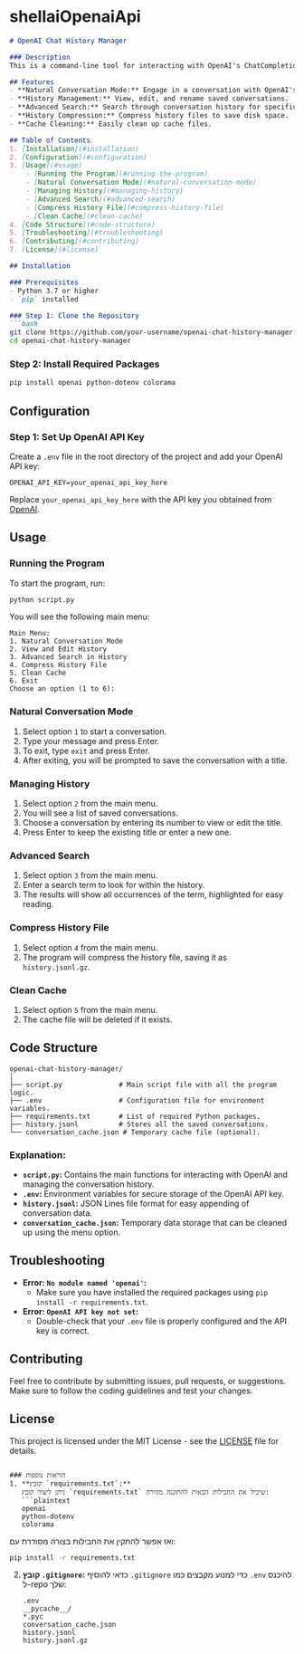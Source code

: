 # shellaiOpenaiApi

```markdown
# OpenAI Chat History Manager

### Description
This is a command-line tool for interacting with OpenAI's ChatCompletion API, enabling users to engage in natural conversations, save chat history, search through past conversations, and manage their data efficiently. The tool provides features for advanced search, history editing, and compression, making it easy to revisit and manage previous chat interactions.

## Features
- **Natural Conversation Mode:** Engage in a conversation with OpenAI's `gpt-3.5-turbo` model.
- **History Management:** View, edit, and rename saved conversations.
- **Advanced Search:** Search through conversation history for specific terms with highlighted results.
- **History Compression:** Compress history files to save disk space.
- **Cache Cleaning:** Easily clean up cache files.

## Table of Contents
1. [Installation](#installation)
2. [Configuration](#configuration)
3. [Usage](#usage)
    - [Running the Program](#running-the-program)
    - [Natural Conversation Mode](#natural-conversation-mode)
    - [Managing History](#managing-history)
    - [Advanced Search](#advanced-search)
    - [Compress History File](#compress-history-file)
    - [Clean Cache](#clean-cache)
4. [Code Structure](#code-structure)
5. [Troubleshooting](#troubleshooting)
6. [Contributing](#contributing)
7. [License](#license)

## Installation

### Prerequisites
- Python 3.7 or higher
- `pip` installed

### Step 1: Clone the Repository
```bash
git clone https://github.com/your-username/openai-chat-history-manager.git
cd openai-chat-history-manager
```

### Step 2: Install Required Packages
```bash
pip install openai python-dotenv colorama
```

## Configuration

### Step 1: Set Up OpenAI API Key
Create a `.env` file in the root directory of the project and add your OpenAI API key:
```env
OPENAI_API_KEY=your_openai_api_key_here
```

Replace `your_openai_api_key_here` with the API key you obtained from [OpenAI](https://platform.openai.com/account/api-keys).

## Usage

### Running the Program
To start the program, run:
```bash
python script.py
```

You will see the following main menu:
```plaintext
Main Menu:
1. Natural Conversation Mode
2. View and Edit History
3. Advanced Search in History
4. Compress History File
5. Clean Cache
6. Exit
Choose an option (1 to 6):
```

### Natural Conversation Mode
1. Select option `1` to start a conversation.
2. Type your message and press Enter.
3. To exit, type `exit` and press Enter.
4. After exiting, you will be prompted to save the conversation with a title.

### Managing History
1. Select option `2` from the main menu.
2. You will see a list of saved conversations.
3. Choose a conversation by entering its number to view or edit the title.
4. Press Enter to keep the existing title or enter a new one.

### Advanced Search
1. Select option `3` from the main menu.
2. Enter a search term to look for within the history.
3. The results will show all occurrences of the term, highlighted for easy reading.

### Compress History File
1. Select option `4` from the main menu.
2. The program will compress the history file, saving it as `history.jsonl.gz`.

### Clean Cache
1. Select option `5` from the main menu.
2. The cache file will be deleted if it exists.

## Code Structure
```
openai-chat-history-manager/
│
├── script.py              # Main script file with all the program logic.
├── .env                   # Configuration file for environment variables.
├── requirements.txt       # List of required Python packages.
├── history.jsonl          # Stores all the saved conversations.
└── conversation_cache.json # Temporary cache file (optional).
```

### Explanation:
- **`script.py`:** Contains the main functions for interacting with OpenAI and managing the conversation history.
- **`.env`:** Environment variables for secure storage of the OpenAI API key.
- **`history.jsonl`:** JSON Lines file format for easy appending of conversation data.
- **`conversation_cache.json`:** Temporary data storage that can be cleaned up using the menu option.

## Troubleshooting
- **Error: `No module named 'openai'`:**
  - Make sure you have installed the required packages using `pip install -r requirements.txt`.
- **Error: `OpenAI API key not set`:**
  - Double-check that your `.env` file is properly configured and the API key is correct.

## Contributing
Feel free to contribute by submitting issues, pull requests, or suggestions. Make sure to follow the coding guidelines and test your changes.

## License
This project is licensed under the MIT License - see the [LICENSE](LICENSE) file for details.
```

### הוראות נוספות
1. **קובץ `requirements.txt`:**
   ניתן ליצור קובץ `requirements.txt` שיכיל את החבילות הבאות להתקנה מהירה:
   ```plaintext
   openai
   python-dotenv
   colorama
   ```
   ואז אפשר להתקין את החבילות בצורה מסודרת עם:
   ```bash
   pip install -r requirements.txt
   ```

2. **קובץ `.gitignore`:**
   כדאי להוסיף `.gitignore` כדי למנוע מקבצים כמו `.env` להיכנס ל-repo שלך:
   ```
   .env
   __pycache__/
   *.pyc
   conversation_cache.json
   history.jsonl
   history.jsonl.gz
   ```

